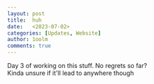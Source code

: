 ```yaml
---
layout: post
title:  huh
date:   <2023-07-02>
categories: [Updates, Website]
author: 1oolm
comments: true
---
```

Day 3 of working on this stuff.  No regrets so far?   
Kinda unsure if it'll lead to anywhere though
